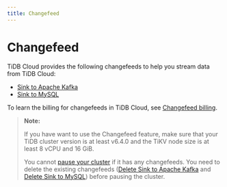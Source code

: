 ```yaml
---
title: Changefeed
---
```


# Changefeed

TiDB Cloud provides the following changefeeds to help you stream data from TiDB Cloud:

- [Sink to Apache Kafka](/tidb-cloud/changefeed-sink-to-apache-kafka.md)
- [Sink to MySQL](/tidb-cloud/changefeed-sink-to-mysql.md)

To learn the billing for changefeeds in TiDB Cloud, see [Changefeed billing](/tidb-cloud/tidb-cloud-billing-tcu.md).

> **Note:**
>
> If you have want to use the Changefeed feature, make sure that your TiDB cluster version is at least v6.4.0 and the TiKV node size is at least 8 vCPU and 16 GiB.
>
> You cannot [pause your cluster](/tidb-cloud/pause-or-resume-tidb-cluster.md) if it has any changefeeds. You need to delete the existing changefeeds ([Delete Sink to Apache Kafka](/tidb-cloud/changefeed-sink-to-apache-kafka.md#manage-the-changefeed) and [Delete Sink to MySQL](/tidb-cloud/changefeed-sink-to-mysql.md#delete-a-sink)) before pausing the cluster.